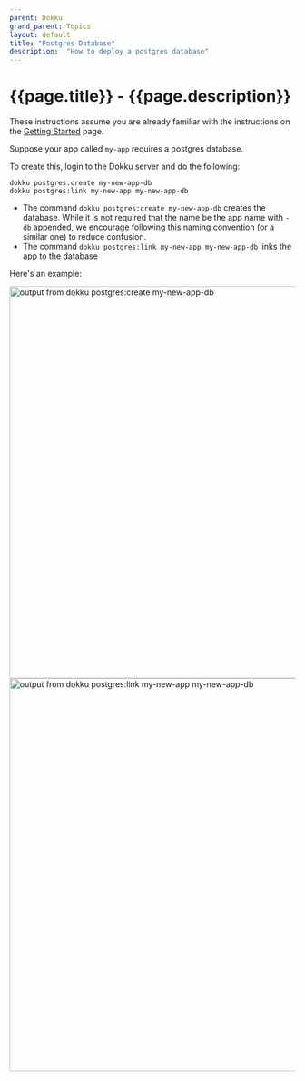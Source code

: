 ```yaml
---
parent: Dokku
grand_parent: Topics
layout: default
title: "Postgres Database"
description:  "How to deploy a postgres database"
---
```


# {{page.title}} - {{page.description}}

These instructions assume you are already familiar with the instructions on the [Getting Started](https://ucsb-cs156.github.io/topics/dokku/getting_started.html) page.

Suppose your app called `my-app` requires a postgres database.

To create this, login to the Dokku server and do the following:

```
dokku postgres:create my-new-app-db
dokku postgres:link my-new-app my-new-app-db
```

* The command `dokku postgres:create my-new-app-db` creates the database. While it is not required that the name be the app name with `-db` appended, we encourage following  this naming convention (or a similar one) to reduce confusion.
* The command  `dokku postgres:link my-new-app my-new-app-db` links the app to the database

Here's an example:

<img width="691" alt="output from dokku postgres:create my-new-app-db" src="https://user-images.githubusercontent.com/1119017/234112263-1f541242-1a4d-41e9-8f35-48d65b1cf9be.png">

<img width="693" alt="output from dokku postgres:link my-new-app my-new-app-db" src="https://user-images.githubusercontent.com/1119017/234112369-e3485fa8-c47e-49b5-8d7b-3b319221b7f1.png">


